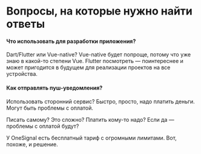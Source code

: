 # Вопросы, на которые нужно найти ответы

#### Что использовать для разработки приложения?

Dart/Flutter или Vue-native? Vue-native будет попроще, потому что уже знаю в какой-то степени Vue. Flutter посмотреть — поинтереснее и может пригодится в будущем для реализации проектов на все устройства.

#### Как отправлять пуш-уведомления?

Использовать сторонний сервис? Быстро, просто, надо платить деньги. Могут быть проблемы с оплатой.

Писать самому? Это сложно? Платить кому-то надо? Если да — проблемы с оплатой будут?

У OneSignal есть бесплатный тариф с огромными лимитами. Вот, похоже, и решение.